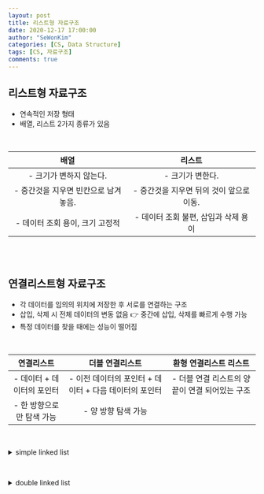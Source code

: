 ```yaml
---
layout: post
title: 리스트형 자료구조
date: 2020-12-17 17:00:00
author: "SeWonKim"
categories: [CS, Data Structure]
tags: [CS, 자료구조]
comments: true
---
```


## 리스트형 자료구조

- 연속적인 저장 형태
- 배열, 리스트 2가지 종류가 있음

&nbsp;   


|                 배열                 |                  리스트                  |
| :----------------------------------: | :--------------------------------------: |
|       - 크기가 변하지 않는다.        |             - 크기가 변한다.             |
| - 중간것을 지우면 빈칸으로 남겨놓음. | - 중간것을 지우면 뒤의 것이 앞으로 이동. |
|   - 데이터 조회 용이, 크기 고정적    |   - 데이터 조회 불편, 삽입과 삭제 용이   |


&nbsp;  
&nbsp;  

## 연결리스트형 자료구조

- 각 데이터를 임의의 위치에 저장한 후 서로를 연결하는 구조
- 삽입, 삭제 시 전체 데이터의 변동 없음 👉 중간에 삽입, 삭제를 빠르게 수행 가능
- 특정 데이터를 찾을 때에는 성능이 떨어짐

&nbsp;   


|         연결리스트         |                    더블 연결리스트                     |             환형 연결리스트 리스트              |
| :------------------------: | :----------------------------------------------------: | :---------------------------------------------: |
| - 데이터 + 데이터의 포인터 | - 이전 데이터의 포인터 + 데이터 + 다음 데이터의 포인터 | - 더블 연결 리스트의 양 끝이 연결 되어있는 구조 |
| -  한 방향으로만 탐색 가능 |                  - 양 방향 탐색 가능                   |                                                 |

&nbsp;  


<details>
<summary>simple linked list</summary>
<div markdown="1">

- simple linked list로 stack 구현 가능
- 데이터와 데이터의 포인터를 가지고있는 Node class 생성
- Node head는 첫번째 노드
  
```java
public class Main {

	public static class Node {
		// data field
		String data;
		
		// link field
		Node next;

		// constructor
		public Node(String data, Node next) {
			this.data = data;
			this.next = next;
		}
		public Node(String data) {
			this.data = data;
		}
	}
	
	static Node head;	// 첫번째 노드: 기본값 null
	public static void main(String[] args) throws Exception {
		addFirstNode("1");
		addFirstNode("2");
		addFirstNode("3");
		printList();
		
		removeFirstNode();
		printList();
	}
	
	// 첫번째에 삽입 => stack의 push
	public static void addFirstNode(String data) {
		Node newNode= new Node(data, head);
		head = newNode;
	}
	
	// 첫번째 삭제 => stack의 pop
	public static void removeFirstNode() {
		if(head != null)	head = head.next;
	}
	
	public static void printList() {
		Node currNode = head;
		while(currNode != null) {
			System.out.print(currNode.data + " ");
			currNode = currNode.next;
		}
		System.out.println();
	}
	
}
```

</div>
</details>

&nbsp;  

<details>
<summary>double linked list</summary>
<div markdown="1">

```java
public class Main {

	public static class Node {
		// data field
		String data;
		
		// link field
		Node prev;
		Node next;

		// constructor
		public Node(String data, Node next) {
			this.data = data;
			this.next = next;
		}
		public Node(String data, Node prev, Node next) {
			this.data = data;
			this.prev = prev;
			this.next = next;
		}
		public Node(String data) {
			this.data = data;
		}
	}
	
	static Node head;	// 첫번째 노드: 기본값 null
	public static void main(String[] args) throws Exception {
		addNode("1", head);
		addNode("2", head);
		addNode("3", head);
		printList();
		
		removeNode(head.next);
		printList();
		
		removeNode(head);
		printList();
	}
	
	// currentNode 다음으로 Node 삽입 
	public static void addNode(String data, Node currentNode) {
		if(currentNode == null) {
			Node newNode= new Node(data, null, null);
			head = newNode;
		}
		else {
			Node newNode= new Node(data, currentNode, currentNode.next);
			
			Node next = currentNode.next;
			if(next != null) {
				next.prev = newNode;
			}
			currentNode.next = newNode;
		}
	}
	
	// currentNode 삭제
	public static void removeNode(Node currentNode) {
		Node prev = currentNode.prev;
		Node next = currentNode.next;
		
		if(prev == null) {	// head Node 삭제
			head = next;
		}
		
		if(prev != null)	prev.next = next;
		if(next != null)	next.prev = prev;
		
	}
	
	public static void printList() {
		Node currNode = head;
		while(currNode != null) {
			System.out.print(currNode.data + " ");
			currNode = currNode.next;
		}
		System.out.println();
	}
	
}
```

</div>
</details>


&nbsp;  
&nbsp;
